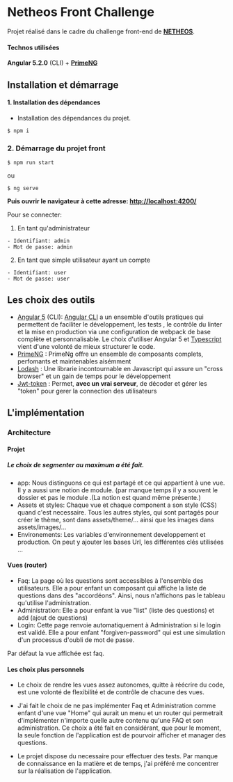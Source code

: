 # Netheos Front Challenge

Projet réalisé dans le cadre du challenge front-end de **[NETHEOS](http://www.netheos.com/)**.

#### Technos utilisées

**Angular 5.2.0** (CLI) + **[PrimeNG](https://www.primefaces.org/primeng/#/)**

## Installation et démarrage


#### 1. Installation des dépendances

- Installation des dépendances du projet.
```
$ npm i
```

### 2. Démarrage du projet front

```
$ npm run start
```
ou
```
$ ng serve
```
**Puis ouvrir le navigateur à cette adresse: [http://localhost:4200/](http://localhost:4200/)**

Pour se connecter:
1. En tant qu'administrateur
```
- Identifiant: admin
- Mot de passe: admin
```

2. En tant que simple utilisateur ayant un compte
```
- Identifiant: user
- Mot de passe: user
```


## Les choix des outils

- [Angular 5](https://angular.io/) (CLI): [Angular CLI](https://cli.angular.io/) a un ensemble d'outils pratiques qui permettent de faciliter le développement, les tests , le contrôle du linter et la mise en production via une configuration de webpack de base complète et personnalisable. Le choix d'utiliser Angular 5 et [Typescript](https://www.typescriptlang.org/) vient d'une volonté de mieux structurer le code.
- [PrimeNG](https://www.primefaces.org/primeng/#/) : PrimeNg offre un ensemble de composants complets, perfomants et maintenables aisémment
- [Lodash](https://lodash.com/docs/4.17.5) : Une librarie incontournable en Javascript qui assure un "cross browser" et un gain de temps pour le développement
- [Jwt-token](https://jwt.io/) : Permet, **avec un vrai serveur**, de décoder et gérer les "token" pour gerer la connection des utilisateurs 

## L'implémentation
### Architecture
#### Projet
##### Le choix de segmenter au maximum a été fait. 

- app: Nous distinguons ce qui est partagé et ce qui appartient à une vue. Il y a aussi une notion de module. (par manque temps il y a souvent le dossier et pas le module .(La notion est quand même présente.) 
- Assets et styles: Chaque vue et chaque component a son style (CSS) quand c'est necessaire. Tous les autres styles, qui sont partagés pour créer le thème, sont dans assets/theme/... ainsi que les images  dans assets/images/...
- Environements: Les variables d'environnement developpement et production. On peut y ajouter les bases Url, les différentes clés utilisées ...

#### Vues (router)

- Faq: La page où les questions sont accessibles à l'ensemble des utilisateurs. Elle a pour enfant un composant qui affiche la liste de questions dans des "accordéons". Ainsi, nous n'affichons pas le tableau qu'utilise l'administration.
- Administration:  Elle a pour enfant la vue "list" (liste des questions) et add (ajout de questions)
- Login: Cette page renvoie automatiquement à Administration si le login est validé. Elle a pour enfant "forgiven-password" qui est une simulation d'un processus d'oubli de mot de passe.

Par défaut la vue affichée est faq.

#### Les choix plus personnels
 
- Le choix de rendre les vues assez autonomes, quitte à réécrire du code, est une volonté de flexibilité et de contrôle de chacune des vues.

- J'ai fait le choix de ne pas implémenter Faq et Administration comme enfant d'une vue "Home" qui aurait un menu et un router qui permetrait d'implémenter n'importe quelle autre contenu qu'une FAQ et son administration. Ce choix a été fait en considérant, que pour le moment, la seule fonction de l'application est de pourvoir afficher et manager des questions.

- Le projet dispose du necessaire pour effectuer des tests. Par manque de connaissance en la matière et de temps, j'ai préféré me concentrer sur la réalisation de l'application.




